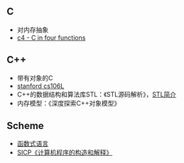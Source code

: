 ## C
* 对内存抽象
* [c4 - C in four functions](https://github.com/strint/c4)

## C++
* 带有对象的C
* [stanford cs106L](https://github.com/strint/littleWheels/tree/master/ProgrammingAndLanguages/cs106L)
* C++的数据结构和算法库STL：《STL源码解析》，[STL简介](https://github.com/strint/strint.github.io/issues/7)
* 内存模型：《深度探索C++对象模型》

## Scheme
* [函数式语言](https://github.com/strint/sicpAns)
* [SICP《计算机程序的构造和解释》](https://github.com/strint/sicpAns)
